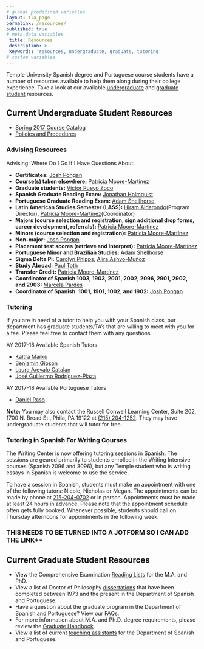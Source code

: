 ```yaml
---
# global predefined variables
layout: tla_page
permalink: /resources/
published: true
# meta-data variables
 title: Resources  
 description: >-
 keywords: 'resources, undergraduate, graduate, tutoring'  
# custom variables   
---
```

Temple University Spanish degree and Portuguese course students have a number of resources available to help them along during their college experience. Take a look at our available [undergraduate](#current-undergraduate-student-resources) and [graduate student](##current-graduate-student-resources) resources.

## Current Undergraduate Student Resources
- [Spring 2017 Course Catalog](https://liberalarts.temple.edu/sites/liberalarts/files/Spanish-and-Portuguese-Course-Catalog-Fall-2016.pdf)
- [Policies and Procedures](https://liberalarts.temple.edu/sites/liberalarts/files/Spanish-%20Undergraduate%20Policies%20and%20Procedures.pdf)

### Advising Resources
Advising: Where Do I Go If I Have Questions About:

- **Certificates:** [Josh Pongan](mailto:joshua.pongan@temple.edu)
- **Course(s) taken elsewhere:** [Patricia Moore-Martínez](mailto:pmoore04@temple.edu)
- **Graduate students:** [Víctor Pueyo Zoco](mailto:vpueyozo@temple.edu)
- **Spanish Graduate Reading Exam:** [Jonathan Holmquist](mailto:jholmqui@temple.edu)
- **Portuguese Graduate Reading Exam:** [Adam Shellhorse](mailto:aj.shellhorse@temple.edu)
- **Latin American Studies Semester (LASS):** [Hiram Aldarondo](mailto:hiram.aldarondo@temple.edu)(Program Director), [Patricia Moore-Martinez](mailto:pmoore04@temple.edu)(Coordinator)
- **Majors (course selection and registration, sign additional drop forms, career development, referrals):** [Patricia Moore-Martínez](mailto:pmoore04@temple.edu)
- **Minors (course selection and registration):** [Patricia Moore-Martínez](mailto:pmoore04@temple.edu)
- **Non-major:** [Josh Pongan](mailto:joshua.pongan@temple.edu)
- **Placement test scores (retrieve and interpret):** [Patricia Moore-Martínez](mailto:pmoore04@temple.edu)
- **Portuguese Minor and Brazilian Studies:** [Adam Shellhorse](mailto:aj.shellhorse@temple.edu)
- **Sigma Delta Pi:** [Carolyn Phipps](mailto:cphipps@temple.edu), [Alira Ashvo-Muñoz](mailto:aashvomu@temple.edu)
- **Study Abroad:** [Paul Toth](mailto:ptoth@temple.edu)
- **Transfer Credit:** [Patricia Moore-Martínez](mailto:pmoore04@temple.edu)
- **Coordinator of Spanish 1003, 1903, 2001, 2002, 2096, 2901, 2902, and 2903:** [Marcela Pardes](mailto:mpardes@temple.edu)
- **Coordinator of Spanish: 1001, 1901, 1002, and 1902:** [Josh Pongan](mailto:joshua.pongan@temple.edu)

### Tutoring
If you are in need of a tutor to help you with your Spanish class, our department has graduate students/TA’s that are willing to meet with you for a fee. Please feel free to contact them with any questions.

AY 2017-18 Available Spanish Tutors
- [Kaltra Marku](mailto:tuc33373@temple.edu)
- [Benjamin Gibson](mailto:tug79978@temple.edu)
- [Laura Arevalo Catalan](mailto:tue64356@temple.edu)
- [José Guillermo Rodríguez-Plaza](mailto:tue64356@temple.edu)

AY 2017-18 Available Portuguese Tutors
- [Daniel Raso](mailto:tue67688@temple.edu)

**Note:** You may also contact the Russell Conwell Learning Center, Suite 202, 1700 N. Broad St., Phila, PA 19122 at [(215) 204-1252](tel:2152041252). They may have undergraduate students that will tutor for free.

### Tutoring in Spanish For Writing Courses
The Writing Center is now offering tutoring sessions in Spanish. The sessions are geared primarily to students enrolled in the Writing Intensive courses (Spanish 2096 and 3096), but any Temple student who is writing essays in Spanish is welcome to use the service.

To have a session in Spanish, students must make an appointment with one of the following tutors: Nicole, Nicholas or Megan. The appointments can be made by phone at [215-204-0702](tel:2152040702) or in person. Appointments must be made at least 24 hours in advance. Please note that the appointment schedule often gets fully booked. Whenever possible, students should call on Thursday afternoons for appointments in the following week.
### THIS NEEDS TO BE TURNED INTO A JOTFORM SO I CAN ADD THE LINK**

## Current Graduate Student Resources
 - View the Comprehensive Examination [Reading Lists](https://liberalarts.temple.edu/sites/liberalarts/files/Graduate-Reading-List.pdf) for the M.A. and PhD.
 - View a list of Doctor of Philosophy [dissertations](https://liberalarts.temple.edu/sites/liberalarts/files/Doctor%20of%20Philosophy%20Dissertations.pdf) that have been completed between 1973 and the present in the Department of Spanish and Portuguese.
- Have a question about the graduate program in the Department of Spanish and Portuguese? View our [FAQs](https://liberalarts.temple.edu/sites/liberalarts/files/Graduate%20Program%20FAQ.pdf).
- For more information about M.A. and Ph.D. degree requirements, please review the [Graduate Handbook](https://liberalarts.temple.edu/sites/liberalarts/files/Graduate-Reading-List.pdf).
- View a list of current [teaching assistants](https://liberalarts.temple.edu/sites/liberalarts/files/Graduate%20Teaching%20Assistants.pdf) for the Department of Spanish and Portuguese.
